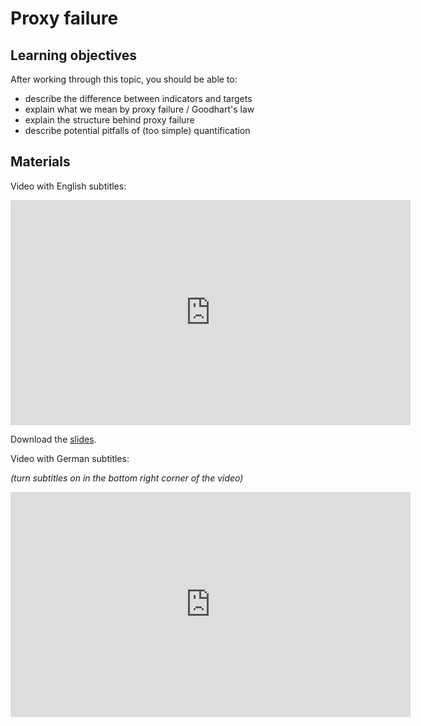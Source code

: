 # Proxy failure

## Learning objectives

After working through this topic, you should be able to:

- describe the difference between indicators and targets
- explain what we mean by proxy failure / Goodhart's law
- explain the structure behind proxy failure
- describe potential pitfalls of (too simple) quantification

## Materials

Video with English subtitles:

<iframe
  src="https://electure.uni-bonn.de/paella7/ui/watch.html?id=XXXXX"
  width="640"
  height="360"
  frameborder="0"
  allowfullscreen
></iframe>

Download the [slides](stats_interpretation-selection_intro.pdf).

Video with German subtitles:

_(turn subtitles on in the bottom right corner of the video)_

<iframe
  src="https://electure.uni-bonn.de/paella7/ui/watch.html?id=XXXXX"
  width="640"
  height="360"
  frameborder="0"
  allowfullscreen
></iframe>
